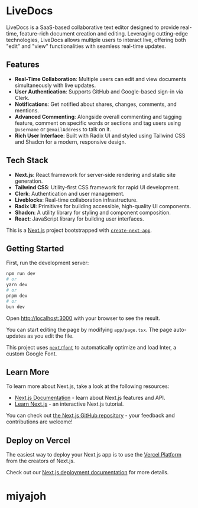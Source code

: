 # LiveDocs

LiveDocs is a SaaS-based collaborative text editor designed to provide real-time, feature-rich document creation and editing. Leveraging cutting-edge technologies, LiveDocs allows multiple users to interact live, offering both "edit" and "view" functionalities with seamless real-time updates.

## Features

- **Real-Time Collaboration**: Multiple users can edit and view documents simultaneously with live updates.
- **User Authentication**: Supports GitHub and Google-based sign-in via Clerk.
- **Notifications**: Get notified about shares, changes, comments, and mentions.
- **Advanced Commenting**: Alongside overall commenting and tagging feature, comment on specific words or sections and tag users using `@username` or `@emailAddress` to talk on it.
- **Rich User Interface**: Built with Radix UI and styled using Tailwind CSS and Shadcn for a modern, responsive design.

## Tech Stack

- **Next.js**: React framework for server-side rendering and static site generation.
- **Tailwind CSS**: Utility-first CSS framework for rapid UI development.
- **Clerk**: Authentication and user management.
- **Liveblocks**: Real-time collaboration infrastructure.
- **Radix UI**: Primitives for building accessible, high-quality UI components.
- **Shadcn**: A utility library for styling and component composition.
- **React**: JavaScript library for building user interfaces.

This is a [Next.js](https://nextjs.org/) project bootstrapped with [`create-next-app`](https://github.com/vercel/next.js/tree/canary/packages/create-next-app).

## Getting Started

First, run the development server:

```bash
npm run dev
# or
yarn dev
# or
pnpm dev
# or
bun dev
```

Open [http://localhost:3000](http://localhost:3000) with your browser to see the result.

You can start editing the page by modifying `app/page.tsx`. The page auto-updates as you edit the file.

This project uses [`next/font`](https://nextjs.org/docs/basic-features/font-optimization) to automatically optimize and load Inter, a custom Google Font.

## Learn More

To learn more about Next.js, take a look at the following resources:

- [Next.js Documentation](https://nextjs.org/docs) - learn about Next.js features and API.
- [Learn Next.js](https://nextjs.org/learn) - an interactive Next.js tutorial.

You can check out [the Next.js GitHub repository](https://github.com/vercel/next.js/) - your feedback and contributions are welcome!

## Deploy on Vercel

The easiest way to deploy your Next.js app is to use the [Vercel Platform](https://vercel.com/new?utm_medium=default-template&filter=next.js&utm_source=create-next-app&utm_campaign=create-next-app-readme) from the creators of Next.js.

Check out our [Next.js deployment documentation](https://nextjs.org/docs/deployment) for more details.
# miyajoh

